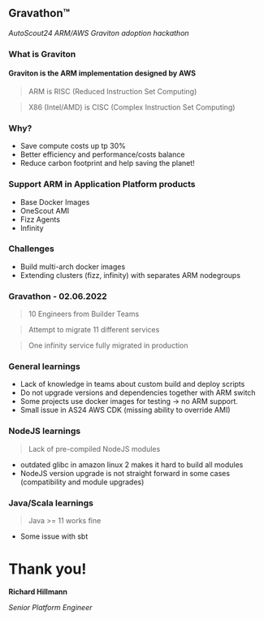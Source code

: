 ## Gravathon™

_AutoScout24 ARM/AWS Graviton adoption hackathon_

<!-- vertical -->

### What is Graviton

#### Graviton is the ARM implementation designed by AWS

> ARM is RISC (Reduced Instruction Set Computing)​

> X86 (Intel/AMD) is CISC (Complex Instruction Set Computing)​

<!-- vertical -->

### Why?

- Save compute costs up tp 30%
- Better efficiency and performance/costs balance
- Reduce carbon footprint and help saving the planet!

<!-- section -->

### Support ARM in Application Platform products

- Base Docker Images
- OneScout AMI
- Fizz Agents
- Infinity

<!-- vertical -->

### Challenges

- Build multi-arch docker images
- Extending clusters (fizz, infinity) with separates ARM nodegroups

<!-- section -->

### Gravathon - 02.06.2022

> 10 Engineers from Builder Teams

> Attempt to migrate 11 different services

> One infinity service fully migrated in production

<!-- vertical -->

### General learnings

- Lack of knowledge in teams about custom build and deploy scripts
- Do not upgrade versions and dependencies together with ARM switch
- Some projects use docker images for testing -> no ARM support.
- Small issue in AS24 AWS CDK (missing ability to override AMI)

<!-- vertical -->

### NodeJS learnings

> Lack of pre-compiled NodeJS modules

- outdated glibc in amazon linux 2 makes it hard to build all modules
- NodeJS version upgrade is not straight forward in some cases (compatibility and module upgrades)

<!-- vertical -->

### Java/Scala learnings

> Java >= 11 works fine

- Some issue with sbt

<!-- section -->

# Thank you!

**Richard Hillmann**

_Senior Platform Engineer_
